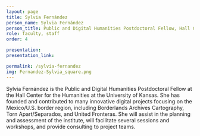 ```yaml
---
layout: page
title: Sylvia Fernández
person_name: Sylvia Fernández
person_title: Public and Digital Humanities Postdoctoral Fellow, Hall Center for the Humanities
role: faculty, staff
order: 4

presentation:
presentation_link: 

permalink: /sylvia-fernandez
img: Fernandez-Sylvia_square.png
---
```


Sylvia Fernández is the Public and Digital Humanities Postdoctoral Fellow at the Hall Center for the  Humanities at the University of Kansas. She has founded and contributed to many innovative digital projects focusing on the Mexico/U.S. border region, including Borderlands Archives Cartography,  Torn Apart/Separados, and United Fronteras. She will assist in the planning and assessment of the  institute, will facilitate several sessions and workshops, and provide consulting to project teams. 